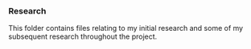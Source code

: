 ### Research
This folder contains files relating to my initial research and some of my subsequent research throughout the project.